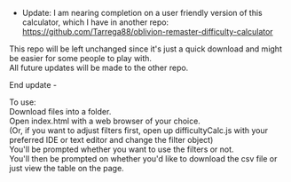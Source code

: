 - Update: I am nearing completion on a user friendly version of this calculator, which I have in another repo: https://github.com/Tarrega88/oblivion-remaster-difficulty-calculator  

This repo will be left unchanged since it's just a quick download and might be easier for some people to play with.  
All future updates will be made to the other repo.  
  
End update -

To use:  
Download files into a folder.  
Open index.html with a web browser of your choice.  
(Or, if you want to adjust filters first, open up difficultyCalc.js with your preferred IDE or text editor and change the filter object)  
You'll be prompted whether you want to use the filters or not.  
You'll then be prompted on whether you'd like to download the csv file or just view the table on the page.
